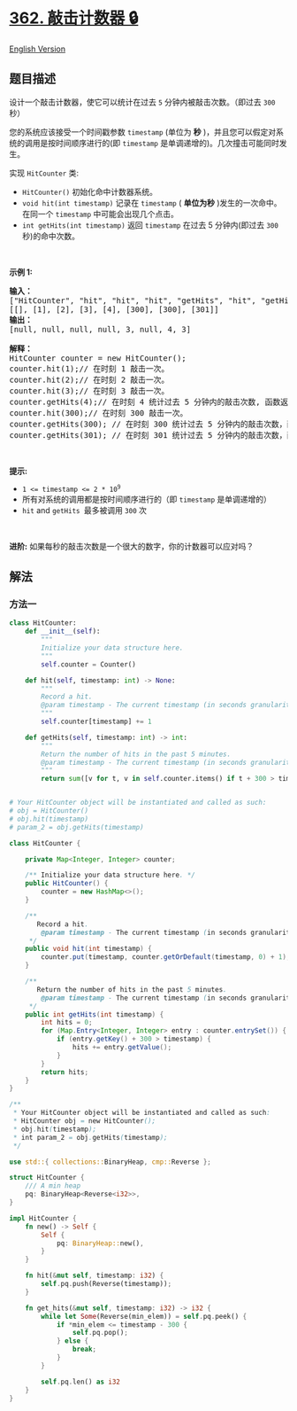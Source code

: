 # [362. 敲击计数器 🔒](https://leetcode.cn/problems/design-hit-counter)

[English Version](/solution/0300-0399/0362.Design%20Hit%20Counter/README_EN.md)

<!-- tags:设计,队列,数组,二分查找,数据流 -->

## 题目描述

<!-- 这里写题目描述 -->

<p>设计一个敲击计数器，使它可以统计在过去 <code>5</code> 分钟内被敲击次数。（即过去 <code>300</code> 秒）</p>

<p>您的系统应该接受一个时间戳参数&nbsp;<code>timestamp</code>&nbsp;(单位为 <strong>秒</strong>&nbsp;)，并且您可以假定对系统的调用是按时间顺序进行的(即&nbsp;<code>timestamp</code>&nbsp;是单调递增的)。几次撞击可能同时发生。</p>

<p>实现&nbsp;<code>HitCounter</code>&nbsp;类:</p>

<ul>
	<li><code>HitCounter()</code>&nbsp;初始化命中计数器系统。</li>
	<li><code>void hit(int timestamp)</code>&nbsp;记录在&nbsp;<code>timestamp</code>&nbsp;(&nbsp;<strong>单位为秒</strong>&nbsp;)发生的一次命中。在同一个&nbsp;<code>timestamp</code>&nbsp;中可能会出现几个点击。</li>
	<li><code>int getHits(int timestamp)</code>&nbsp;返回&nbsp;<code>timestamp</code>&nbsp;在过去 5 分钟内(即过去 <code>300</code> 秒)的命中次数。</li>
</ul>

<p>&nbsp;</p>

<p><strong>示例 1:</strong></p>

<pre>
<strong>输入：</strong>
["HitCounter", "hit", "hit", "hit", "getHits", "hit", "getHits", "getHits"]
[[], [1], [2], [3], [4], [300], [300], [301]]
<strong>输出：</strong>
[null, null, null, null, 3, null, 4, 3]

<strong>解释：</strong>
HitCounter counter = new HitCounter();
counter.hit(1);// 在时刻 1 敲击一次。
counter.hit(2);// 在时刻 2 敲击一次。
counter.hit(3);// 在时刻 3 敲击一次。
counter.getHits(4);// 在时刻 4 统计过去 5 分钟内的敲击次数, 函数返回 3 。
counter.hit(300);// 在时刻 300 敲击一次。
counter.getHits(300); // 在时刻 300 统计过去 5 分钟内的敲击次数，函数返回 4 。
counter.getHits(301); // 在时刻 301 统计过去 5 分钟内的敲击次数，函数返回 3 。
</pre>

<p>&nbsp;</p>

<p><strong>提示:</strong></p>

<ul>
	<li><code>1 &lt;= timestamp &lt;= 2 * 10<sup>9</sup></code></li>
	<li>所有对系统的调用都是按时间顺序进行的（即&nbsp;<code>timestamp</code>&nbsp;是单调递增的）</li>
	<li><code>hit</code>&nbsp;and&nbsp;<code>getHits&nbsp;</code>最多被调用&nbsp;<code>300</code>&nbsp;次</li>
</ul>

<p>&nbsp;</p>

<p><strong>进阶:</strong>&nbsp;如果每秒的敲击次数是一个很大的数字，你的计数器可以应对吗？</p>

## 解法

### 方法一

<!-- tabs:start -->

```python
class HitCounter:
    def __init__(self):
        """
        Initialize your data structure here.
        """
        self.counter = Counter()

    def hit(self, timestamp: int) -> None:
        """
        Record a hit.
        @param timestamp - The current timestamp (in seconds granularity).
        """
        self.counter[timestamp] += 1

    def getHits(self, timestamp: int) -> int:
        """
        Return the number of hits in the past 5 minutes.
        @param timestamp - The current timestamp (in seconds granularity).
        """
        return sum([v for t, v in self.counter.items() if t + 300 > timestamp])


# Your HitCounter object will be instantiated and called as such:
# obj = HitCounter()
# obj.hit(timestamp)
# param_2 = obj.getHits(timestamp)
```

```java
class HitCounter {

    private Map<Integer, Integer> counter;

    /** Initialize your data structure here. */
    public HitCounter() {
        counter = new HashMap<>();
    }

    /**
       Record a hit.
        @param timestamp - The current timestamp (in seconds granularity).
     */
    public void hit(int timestamp) {
        counter.put(timestamp, counter.getOrDefault(timestamp, 0) + 1);
    }

    /**
       Return the number of hits in the past 5 minutes.
        @param timestamp - The current timestamp (in seconds granularity).
     */
    public int getHits(int timestamp) {
        int hits = 0;
        for (Map.Entry<Integer, Integer> entry : counter.entrySet()) {
            if (entry.getKey() + 300 > timestamp) {
                hits += entry.getValue();
            }
        }
        return hits;
    }
}

/**
 * Your HitCounter object will be instantiated and called as such:
 * HitCounter obj = new HitCounter();
 * obj.hit(timestamp);
 * int param_2 = obj.getHits(timestamp);
 */
```

```rust
use std::{ collections::BinaryHeap, cmp::Reverse };

struct HitCounter {
    /// A min heap
    pq: BinaryHeap<Reverse<i32>>,
}

impl HitCounter {
    fn new() -> Self {
        Self {
            pq: BinaryHeap::new(),
        }
    }

    fn hit(&mut self, timestamp: i32) {
        self.pq.push(Reverse(timestamp));
    }

    fn get_hits(&mut self, timestamp: i32) -> i32 {
        while let Some(Reverse(min_elem)) = self.pq.peek() {
            if *min_elem <= timestamp - 300 {
                self.pq.pop();
            } else {
                break;
            }
        }

        self.pq.len() as i32
    }
}
```

<!-- tabs:end -->

<!-- end -->
